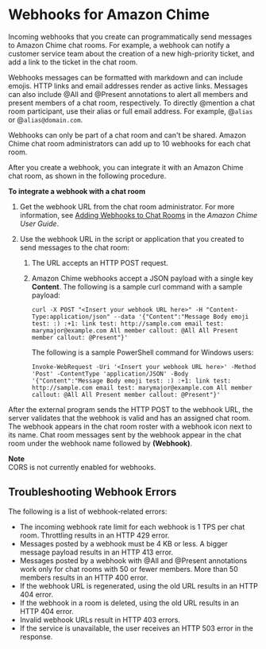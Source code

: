 # Webhooks for Amazon Chime<a name="webhooks"></a>

Incoming webhooks that you create can programmatically send messages to Amazon Chime chat rooms\. For example, a webhook can notify a customer service team about the creation of a new high\-priority ticket, and add a link to the ticket in the chat room\.

Webhooks messages can be formatted with markdown and can include emojis\. HTTP links and email addresses render as active links\. Messages can also include @All and @Present annotations to alert all members and present members of a chat room, respectively\. To directly @mention a chat room participant, use their alias or full email address\. For example, @`alias` or @`alias@domain.com`\.

Webhooks can only be part of a chat room and can't be shared\. Amazon Chime chat room administrators can add up to 10 webhooks for each chat room\.

After you create a webhook, you can integrate it with an Amazon Chime chat room, as shown in the following procedure\.

**To integrate a webhook with a chat room**

1. Get the webhook URL from the chat room administrator\. For more information, see [Adding Webhooks to Chat Rooms](https://docs.aws.amazon.com/chime/latest/ug/webhooks.html) in the *Amazon Chime User Guide*\.

1. Use the webhook URL in the script or application that you created to send messages to the chat room:

   1. The URL accepts an HTTP POST request\. 

   1. Amazon Chime webhooks accept a JSON payload with a single key **Content**\. The following is a sample curl command with a sample payload:

      ```
      curl -X POST "<Insert your webhook URL here>" -H "Content-Type:application/json" --data '{"Content":"Message Body emoji test: :) :+1: link test: http://sample.com email test: marymajor@example.com All member callout: @All All Present member callout: @Present"}'
      ```

      The following is a sample PowerShell command for Windows users:

      ```
      Invoke-WebRequest -Uri '<Insert your webhook URL here>' -Method 'Post' -ContentType 'application/JSON' -Body '{"Content":"Message Body emoji test: :) :+1: link test: http://sample.com email test: marymajor@example.com All member callout: @All All Present member callout: @Present"}'
      ```

After the external program sends the HTTP POST to the webhook URL, the server validates that the webhook is valid and has an assigned chat room\. The webhook appears in the chat room roster with a webhook icon next to its name\. Chat room messages sent by the webhook appear in the chat room under the webhook name followed by **\(Webhook\)**\.

**Note**  
CORS is not currently enabled for webhooks\.

## Troubleshooting Webhook Errors<a name="webhook-errors"></a>

The following is a list of webhook\-related errors:
+ The incoming webhook rate limit for each webhook is 1 TPS per chat room\. Throttling results in an HTTP 429 error\. 
+ Messages posted by a webhook must be 4 KB or less\. A bigger message payload results in an HTTP 413 error\.
+ Messages posted by a webhook with @All and @Present annotations work only for chat rooms with 50 or fewer members\. More than 50 members results in an HTTP 400 error\.
+ If the webhook URL is regenerated, using the old URL results in an HTTP 404 error\.
+ If the webhook in a room is deleted, using the old URL results in an HTTP 404 error\.
+ Invalid webhook URLs result in HTTP 403 errors\.
+ If the service is unavailable, the user receives an HTTP 503 error in the response\.